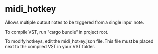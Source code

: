 # midi_hotkey
Allows multiple output notes to be triggered from a single input note.

To compile VST, run "cargo bundle" in project root.

To modify hotkeys, edit the midi_hotkey.json file. This file must be placed next to the compiled VST in your VST folder.
